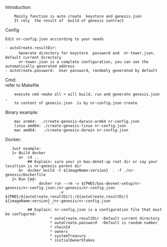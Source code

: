 Introduction:

```
    Mainly function is auto create  keystore and genesis.json 
    It rely  the result of  build of genesis contract
``` 

Config

```
Edit nr-config.json acccording to your needs

- autoCreate.resultDir:   
      Generate directory for keystore  password and  nr-tower.json，Default current directory   
      nr-tower.json is a complete configuration, you can see the automatically generated address  
- autoCreate.password:  User password, randomly generated by default 

```

Cmd:  
refer to Makefile
```
    execute cmd <make all > will build, run and generate genesis.json  ,
    to content of genesis.json  is by nr-config.json create
```

Binary example:
```
    mac arm64:  ./create-genesis-darwin-arm64 nr-config.json 
    linux amd64: ./create-genesis-linux nr-config.json 
    mac amd64:   ./create-genesis-darwin nr-config.json 
```
Docker:
```
   Just example:
   1> Build docker
      a>  cd .. 
          ## Explain: sure your in bas-denet-up root dir or say your localtion is nr-genesis parent dir
      b>  docker build -t ${imageName:version}  . -f ./nr-genesis/Dockerfile 
   2> Run Cmd:
          ```  docker run --rm -v ${PWD}/bas-devnet-setup/nr-genesis/nr-config.json:/nr-genesis/nr-config.json  
                        -v ${PWD}/${autoCreate.resultDir}:/${autoCreate.resultDir}  ${imageName:version} /nr-genesis/nr-config.json 
                   ``` 
          ## Explain: nr-config.json is a configuration file that must be configured:
                    * autoCreate.resultDir -Default current directory
                    * autoCreate.password  -Default is random number
                    * chainId
                    * owners
                    * systemTreasury
                    * initialOwnerStakes 
```
   

   




